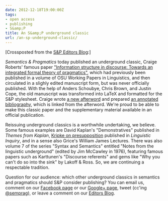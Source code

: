 ```yaml
---
date: 2012-12-18T19:00:00Z
tags:
- open access
- publishing
- S&amp;P
title: An S&amp;P underground classic
url: /an-sp-underground-classic/
---
```


[Crossposted from the [S&P Editors Blog](http://blog.semprag.org):]

<p><em>Semantics &amp; Pragmatics</em> today published an underground classic, Craige Roberts' famous paper <a href="http://dx.doi.org/10.3765/sp.5.6">&quot;Information structure in discourse: Towards an integrated formal theory of pragmatics&quot;</a>, which had previously been published in a volume of OSU Working Papers in Linguistics, and then circulated in a slighly edited manuscript form, but was never officially published. With the help of Anders Schoubye, Chris Brown, and Justin Cope, the old manuscript was transformed into LaTeX and formatted for the S&amp;P stylesheet. Craige wrote <a href="http://dx.doi.org/10.3765/sp.5.7">a new afterword</a> and prepared <a href="http://www.ling.ohio-state.edu/~croberts/QUDbib/">an annotated bibliography</a>, which is linked from the afterword. We're proud to be able to make this classic paper and the supplementary material available in an official publication.</p>
<p>Reissuing underground classics is a worthwhile undertaking, we believe. Some famous examples are David Kaplan's &quot;Demonstratives&quot; published in <em>Themes from Kaplan</em>, <a href="http://dx.doi.org/10.1162/ling.2009.40.3.367">Kripke on presupposition</a> published in <em>Linguistic Inquiry</em>, and in a sense also Grice's William James Lectures. There was also volume 7 of the series &quot;Syntax and Semantics&quot; entitled &quot;Notes from the linguistic underground&quot; (edited by Jim McCawley in 1976), featuring famous papers such as Karttunen's &quot;Discourse referents&quot; and gems like &quot;Why you can't do so into the sink&quot; by Lakoff &amp; Ross. So, we are continuing a respectable tradition.</p>
<p>Question for our audience: which other underground classics in semantics and pragmatics should S&amp;P consider publishing? You can email us, comment on our <a href="https://www.facebook.com/pages/Semantics-and-Pragmatics/126023538081">Facebook page</a> or our <a href="https://plus.google.com/b/104505457686758246917/104505457686758246917/posts">Google+ page</a>, tweet (cc'ing <a href="https://twitter.com/semprag">@semprag</a>), or leave a comment on our <a href="http://blog.semprag.org">Editors Blog</a>.</p>
